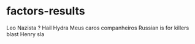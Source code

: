 # factors-results
Leo Nazista ?
Hail Hydra
Meus caros companheiros
Russian is for killers blast Henry
sla